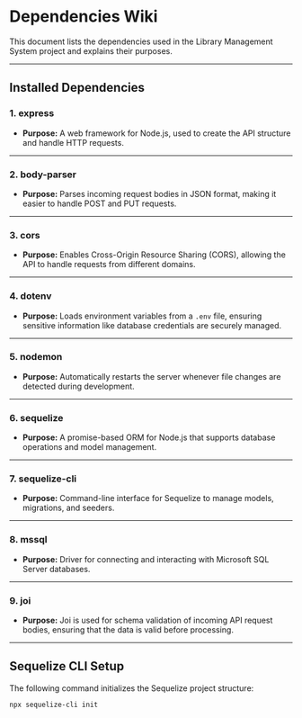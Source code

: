 # Dependencies Wiki

This document lists the dependencies used in the Library Management System project and explains their purposes.

---

## Installed Dependencies

### 1. express
- **Purpose:** A web framework for Node.js, used to create the API structure and handle HTTP requests.

---

### 2. body-parser
- **Purpose:** Parses incoming request bodies in JSON format, making it easier to handle POST and PUT requests.

---

### 3. cors
- **Purpose:** Enables Cross-Origin Resource Sharing (CORS), allowing the API to handle requests from different domains.

---

### 4. dotenv
- **Purpose:** Loads environment variables from a `.env` file, ensuring sensitive information like database credentials are securely managed.

---

### 5. nodemon
- **Purpose:** Automatically restarts the server whenever file changes are detected during development.
---

### 6. sequelize
- **Purpose:** A promise-based ORM for Node.js that supports database operations and model management.

---

### 7. sequelize-cli
- **Purpose:** Command-line interface for Sequelize to manage models, migrations, and seeders.

---

### 8. mssql
- **Purpose:** Driver for connecting and interacting with Microsoft SQL Server databases.
---

### 9. joi
- **Purpose:** Joi is used for schema validation of incoming API request bodies, ensuring that the data is valid before processing.
---

## Sequelize CLI Setup

The following command initializes the Sequelize project structure:

```bash
npx sequelize-cli init